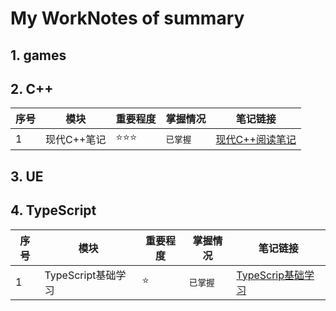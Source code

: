 # My WorkNotes of summary
## 1. games 
 
 
## 2. C++

| 序号 | 模块 | 重要程度 | 掌握情况 | 笔记链接 |
|  --- | --- | --- | --- | --- |
| 1 | 现代C++笔记 | :star::star::star: | ``` 已掌握 ``` | [现代C++阅读笔记](https://h55la2nk7t.feishu.cn/docx/WjdDdQ0lQoOYrCxOJGEc4YUsnTg) |




## 3. UE

## 4. TypeScript


| 序号 | 模块 | 重要程度 | 掌握情况 | 笔记链接 |
|  --- | --- | --- | --- | --- |
| 1 | TypeScript基础学习 | :star: | ``` 已掌握 ``` | [TypeScrip基础学习](https://h55la2nk7t.feishu.cn/docs/doccnZl12ssyesbV6LdbN2vV6By) |
